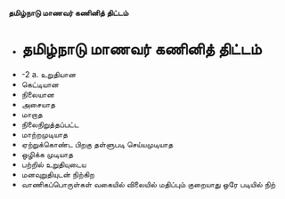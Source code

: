 **தமிழ்நாடு மாணவர் கணினித் திட்டம்**
- # தமிழ்நாடு மாணவர் கணினித் திட்டம்
- -2 a. உறுதியான
- கெட்டியான
- நிலையான
- அசையாத
- மாறாத
- நிலைநிறுத்தப்பட்ட
- மாற்றமுடியாத
- ஏற்றுக்கொண்ட பிறகு தள்ளுபடி செய்யமுடியாத
- ஒழிக்க முடியாத
- பற்றில் உறுதியுடைய
- மனவுறுதியுடன் நிற்கிற
- வாணிகப்பொருள்கள் வகையில் விலையில் மதிப்பும்  குறையாது ஒரே படியில் நிற்

